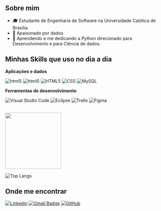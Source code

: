 
## Sobre mim

- 🎓 Estudante de Engenharia de Software na Universidade Católica de Brasília.
- 💼 Apaixonado por dados
- 🌱 Aprendendo e me dedicando a Python direcionado para Desenvolvimento e para Ciência de dados.

## Minhas Skills que uso no dia a dia

**Aplicações e dados**

<img aling="center" alt="html5" src="https://img.shields.io/badge/GitHub-100000?style=for-the-badge&logo=github&logoColor=white"/> <img aling="center" alt="html5" src="https://img.shields.io/badge/Python-3776AB?style=for-the-badge&logo=python&logoColor=white"/>
![HTML5](https://img.shields.io/badge/-HTML5-333333?style=flat&logo=HTML5)
![CSS](https://img.shields.io/badge/-CSS-333333?style=flat&logo=CSS3&logoColor=1572B6)
![MySQL](https://img.shields.io/badge/-MySQL-333333?style=flat&logo=mysql)


**Ferramentas de desenvolvimento**

![Visual Studio Code](https://img.shields.io/badge/-Visual%20Studio%20Code-333333?style=flat&logo=visual-studio-code&logoColor=007ACC)
![Eclipse](https://img.shields.io/badge/-Eclipse-333333?style=flat&logo=eclipse-ide&logoColor=2C2255)
![Trello](https://img.shields.io/badge/-Trello-333333?style=flat&logo=trello&logoColor=007ACC)
![Figma](https://img.shields.io/badge/-Figma-333333?style=flat&logo=figma&logoColor=007ACC)

<br/>

<a href="https://github.com/kaionBLima" title="Perfil do Kaion">
  <img height="180em" src="https://github-readme-stats.vercel.app/api?username=kaionBLima&theme=dracula&show_icons=true" />
</a>

![Top Langs](https://github-readme-stats.vercel.app/api/top-langs/?username=kaionBLima&layout=compact)

## Onde me encontrar

[![Linkedin](https://img.shields.io/badge/-Linkedin-blue?style=flat-square&logo=Linkedin&logoColor=white&link=https://www.linkedin.com/in/kaion-brand%C3%A3o-lima-502b922bb/)](https://www.linkedin.com/in/kaion-brand%C3%A3o-lima-502b922bb/)
[![Gmail Badge](https://img.shields.io/badge/-Gmail.com-006bed?style=flat-square&logo=Gmail&logoColor=white&link=mailto:kaionbrandlim@gmail.com)](mailto:kaionbrandlim@gmail.com)
[![GitHub](https://img.shields.io/github/followers/kaionBLima?label=follow&style=social)](https://github.com/kaionBLima)
